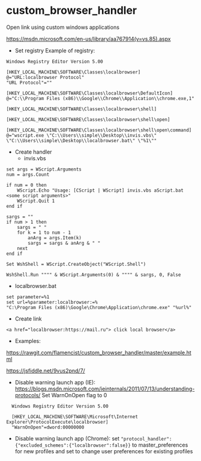 # custom_browser_handler
Open link using custom windows applications

https://msdn.microsoft.com/en-us/library/aa767914(v=vs.85).aspx

- Set registry
  Example of registry:
```
Windows Registry Editor Version 5.00

[HKEY_LOCAL_MACHINE\SOFTWARE\Classes\localbrowser]
@="URL:localbrowser Protocol"
"URL Protocol"=""

[HKEY_LOCAL_MACHINE\SOFTWARE\Classes\localbrowser\DefaultIcon]
@="C:\\Program Files (x86)\\Google\\Chrome\\Application\\chrome.exe,1"

[HKEY_LOCAL_MACHINE\SOFTWARE\Classes\localbrowser\shell]

[HKEY_LOCAL_MACHINE\SOFTWARE\Classes\localbrowser\shell\open]

[HKEY_LOCAL_MACHINE\SOFTWARE\Classes\localbrowser\shell\open\command]
@="wscript.exe \"C:\\Users\\simple\\Desktop\\invis.vbs\" \"C:\\Users\\simple\\Desktop\\localbrowser.bat\" \"%1\""
```

- Create handler
  - invis.vbs
```
set args = WScript.Arguments
num = args.Count

if num = 0 then
    WScript.Echo "Usage: [CScript | WScript] invis.vbs aScript.bat <some script arguments>"
    WScript.Quit 1
end if

sargs = ""
if num > 1 then
    sargs = " "
    for k = 1 to num - 1
        anArg = args.Item(k)
        sargs = sargs & anArg & " "
    next
end if

Set WshShell = WScript.CreateObject("WScript.Shell")

WshShell.Run """" & WScript.Arguments(0) & """" & sargs, 0, False
```
  - localbrowser.bat
```
set parameter=%1
set url=%parameter:localbrowser:=%
"C:\Program Files (x86)\Google\Chrome\Application\chrome.exe" "%url%"
```
- Create link
```
<a href="localbrowser:https://mail.ru"> click local browser</a>
```
- Examples:

https://rawgit.com/flamencist/custom_browser_handler/master/example.html

https://jsfiddle.net/9vus2pnd/7/

- Disable warning launch app (IE):
https://blogs.msdn.microsoft.com/ieinternals/2011/07/13/understanding-protocols/
 Set WarnOnOpen flag to 0
```
  Windows Registry Editor Version 5.00

  [HKEY_LOCAL_MACHINE\SOFTWARE\Microsoft\Internet Explorer\ProtocolExecute\localbrowser]
  "WarnOnOpen"=dword:00000000
```

- Disable warning launch app (Chrome):
set 
```"protocol_handler":{"excluded_schemes":{"localbrowser":false}}```
to master_preferences for new profiles
and set to change user preferences for existing profiles


